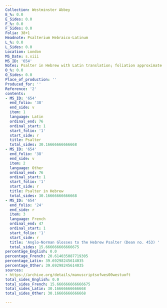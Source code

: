 ```yaml
---
Collection: Westminster Abbey
E_%: 0.0
E_Sides: 0.0
F_%: 0.0
F_Sides: 0.0
Folia: 38+1
Headnote: Psalterium Hebraico-Latinum
L_%: 0.0
L_Sides: 0.0
Location: London
MS_Date: s.xiii
MS_ID: '654'
Notes: Psalter in Hebrew with Latin translation; foliation approximate
O_%: 0.0
O_Sides: 0.0
Place_of_production: ''
Produced_for: ''
Reference: '2'
contents:
- MS_ID: '654'
  end_folio: '38'
  end_side: v
  item: 1
  language: Latin
  ordinal_end: 76
  ordinal_start: 1
  start_folio: '1'
  start_side: r
  title: Psalter
  total_sides: 30.16666666666668
- MS_ID: '654'
  end_folio: '38'
  end_side: v
  item: 2
  language: Other
  ordinal_end: 76
  ordinal_start: 1
  start_folio: '1'
  start_side: r
  title: Psalter in Hebrew
  total_sides: 30.16666666666668
- MS_ID: '654'
  end_folio: '24'
  end_side: r
  item: 3
  language: French
  ordinal_end: 47
  ordinal_start: 1
  start_folio: '1'
  start_side: r
  title: 'Anglo-Norman Glosses to the Hebrew Psalter (Dean no. 453) '
  total_sides: 15.666666666666675
percentage_English: 0.0
percentage_French: 20.614035087719305
percentage_Latin: 39.69298245614035
percentage_Other: 39.69298245614035
sources:
- https://archive.org/details/manuscriptsofwes00westuoft
total_sides_English: 0.0
total_sides_French: 15.666666666666675
total_sides_Latin: 30.16666666666668
total_sides_Other: 30.16666666666668

---
```

